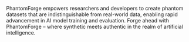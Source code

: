 PhantomForge empowers researchers and developers to create phantom datasets that are indistinguishable from real-world data, enabling rapid advancement in AI model training and evaluation. Forge ahead with PhantomForge – where synthetic meets authentic in the realm of artificial intelligence.